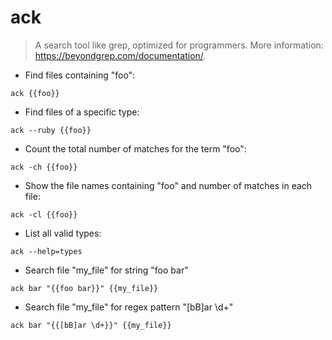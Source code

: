 # ack

> A search tool like grep, optimized for programmers.
> More information: <https://beyondgrep.com/documentation/>.

- Find files containing "foo":

`ack {{foo}}`

- Find files of a specific type:

`ack --ruby {{foo}}`

- Count the total number of matches for the term "foo":

`ack -ch {{foo}}`

- Show the file names containing "foo" and number of matches in each file:

`ack -cl {{foo}}`

- List all valid types:

`ack --help=types`

- Search file "my_file" for string "foo bar"

`ack bar "{{foo bar}}" {{my_file}}`

- Search file "my_file" for regex pattern "[bB]ar \d+"

`ack bar "{{[bB]ar \d+}}" {{my_file}}`
